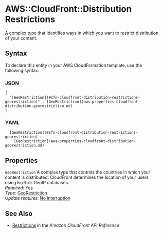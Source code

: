 # AWS::CloudFront::Distribution Restrictions<a name="aws-properties-cloudfront-distribution-restrictions"></a>

A complex type that identifies ways in which you want to restrict distribution of your content\.

## Syntax<a name="aws-properties-cloudfront-distribution-restrictions-syntax"></a>

To declare this entity in your AWS CloudFormation template, use the following syntax:

### JSON<a name="aws-properties-cloudfront-distribution-restrictions-syntax.json"></a>

```
{
  "[GeoRestriction](#cfn-cloudfront-distribution-restrictions-georestriction)" : [GeoRestriction](aws-properties-cloudfront-distribution-georestriction.md)
}
```

### YAML<a name="aws-properties-cloudfront-distribution-restrictions-syntax.yaml"></a>

```
﻿  [GeoRestriction](#cfn-cloudfront-distribution-restrictions-georestriction) : 
    [GeoRestriction](aws-properties-cloudfront-distribution-georestriction.md)
```

## Properties<a name="aws-properties-cloudfront-distribution-restrictions-properties"></a>

`GeoRestriction`  <a name="cfn-cloudfront-distribution-restrictions-georestriction"></a>
A complex type that controls the countries in which your content is distributed\. CloudFront determines the location of your users using `MaxMind` GeoIP databases\.  
*Required*: Yes  
*Type*: [GeoRestriction](aws-properties-cloudfront-distribution-georestriction.md)  
*Update requires*: [No interruption](https://docs.aws.amazon.com/AWSCloudFormation/latest/UserGuide/using-cfn-updating-stacks-update-behaviors.html#update-no-interrupt)

## See Also<a name="aws-properties-cloudfront-distribution-restrictions--seealso"></a>
+  [Restrictions](https://docs.aws.amazon.com/cloudfront/latest/APIReference/API_Restrictions.html) in the *Amazon CloudFront API Reference* 